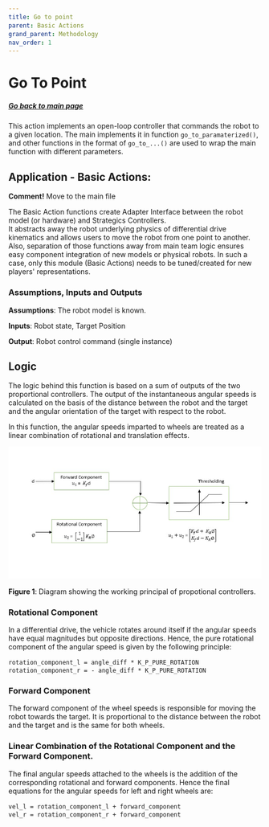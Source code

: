 ```yaml
---
title: Go to point
parent: Basic Actions
grand_parent: Methodology
nav_order: 1
---
```


# Go To Point

##### [Go back to main page](../../Documentation.md)

This action implements an open-loop controller that commands the robot to a given location. 
The main implements it in function ```go_to_paramaterized()```, 
and other functions in the format of ```go_to_...()``` are used to wrap the main function with different parameters.

## Application - Basic Actions: 
__Comment!__ Move to the main file

The Basic Action functions create Adapter Interface between the robot model (or hardware) and Strategics Controllers.  
It abstracts away the robot underlying physics of differential drive kinematics and allows users to move the robot from one point to another.
Also, separation of those functions away from main team logic ensures easy component integration of new models or physical robots.
In such a case, only this module (Basic Actions) needs to be tuned/created for new players' representations.


### Assumptions, Inputs and Outputs
__Assumptions__: The robot model is known.

__Inputs__: Robot state, Target Position

__Output__: Robot control command (single instance)

## Logic

The logic behind this function is based on a sum of outputs of the two proportional controllers. 
The output of the instantaneous angular speeds is calculated on the basis of the distance between the robot and the target and the angular orientation of the target with respect to the robot. 

In this function, the angular speeds imparted to wheels are treated as a linear combination of rotational and translation effects.

<p align="center">
  <img src="../../Images/GoToPoint.jpeg">
</p>

__Figure 1__: Diagram showing the working principal of propotional controllers.

### Rotational Component
In a differential drive, the vehicle rotates around itself if the angular speeds have equal magnitudes but opposite directions. Hence, the pure rotational component of the angular speed is given by the following principle:

```
rotation_component_l = angle_diff * K_P_PURE_ROTATION
rotation_component_r = - angle_diff * K_P_PURE_ROTATION
```


### Forward Component
The forward component of the wheel speeds is responsible for moving the robot towards the target. It is proportional to the distance between the robot and the target and is the same for both wheels.

### Linear Combination of the Rotational Component and the Forward Component.
The final angular speeds attached to the wheels is the addition of the corresponding rotational and forward components. Hence the final equations for the angular speeds for left and right wheels are:

```
vel_l = rotation_component_l + forward_component
vel_r = rotation_component_r + forward_component
```
